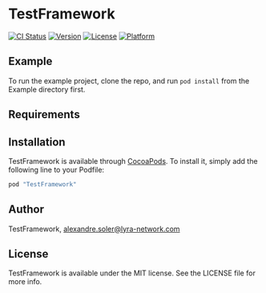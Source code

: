 # TestFramework

[![CI Status](http://img.shields.io/travis/TestFramework/TestFramework.svg?style=flat)](https://travis-ci.org/TestFramework/TestFramework)
[![Version](https://img.shields.io/cocoapods/v/TestFramework.svg?style=flat)](http://cocoapods.org/pods/TestFramework)
[![License](https://img.shields.io/cocoapods/l/TestFramework.svg?style=flat)](http://cocoapods.org/pods/TestFramework)
[![Platform](https://img.shields.io/cocoapods/p/TestFramework.svg?style=flat)](http://cocoapods.org/pods/TestFramework)

## Example

To run the example project, clone the repo, and run `pod install` from the Example directory first.

## Requirements

## Installation

TestFramework is available through [CocoaPods](http://cocoapods.org). To install
it, simply add the following line to your Podfile:

```ruby
pod "TestFramework"
```

## Author

TestFramework, alexandre.soler@lyra-network.com

## License

TestFramework is available under the MIT license. See the LICENSE file for more info.
